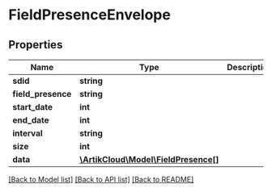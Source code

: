 # FieldPresenceEnvelope

## Properties
Name | Type | Description | Notes
------------ | ------------- | ------------- | -------------
**sdid** | **string** |  | 
**field_presence** | **string** |  | 
**start_date** | **int** |  | 
**end_date** | **int** |  | 
**interval** | **string** |  | 
**size** | **int** |  | 
**data** | [**\ArtikCloud\Model\FieldPresence[]**](FieldPresence.md) |  | 

[[Back to Model list]](../README.md#documentation-for-models) [[Back to API list]](../README.md#documentation-for-api-endpoints) [[Back to README]](../README.md)


